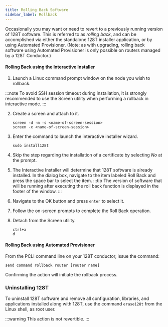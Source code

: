```yaml
---
title: Rolling Back Software
sidebar_label: Rollback
---
```


Occasionally you may want or need to revert to a previously running version of 128T software. This is referred to as *rolling back*, and can be accomplished via either the standalone 128T installer application, or by using Automated Provisioner. (Note: as with upgrading, rolling back software using Automated Provisioner is only possible on routers managed by a 128T Conductor.)

#### Rolling Back using the Interactive Installer

1. Launch a Linux command prompt window on the node you wish to rollback.

:::note
To avoid SSH session timeout during installation, it is strongly recommended to use the Screen utility when performing a rollback in interactive mode.
:::

2. Create a screen and attach to it.
   ```
   screen -d -m -s <name-of-screen-session>
   screen -x <name-of-screen-session>
   ```
3. Enter the command to launch the interactive installer wizard.
   ```
   sudo install128t
   ```

4. Skip the step regarding the installation of a certificate by selecting *No* at the prompt.

5. The Interactive Installer will determine that 128T software is already installed. In the dialog box, navigate to the item labeled Roll Back and press the space bar to select the item.
   :::tip
   The version of software that will be running after executing the roll back function is displayed in the footer of the window.
   :::

6. Navigate to the OK button and press `enter` to select it.

7. Follow the on-screen prompts to complete the Roll Back operation.

8. Detach from the Screen utility.
   ```
   ctrl+a
   d
   ```

#### Rolling Back using Automated Provisioner

From the PCLI command line on your 128T conductor, issue the command:

```
send command rollback router [router name]
```

Confirming the action will initiate the rollback process.

### Uninstalling 128T

To uninstall 128T software and remove all configuration, libraries, and applications installed along with 128T, use the command `erase128t` from the Linux shell, as root user.

:::warning
This action is not revertible.
:::
